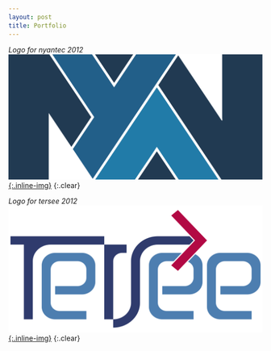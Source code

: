 ```yaml
---
layout: post
title: Portfolio
---
```


*Logo for nyantec 2012*
[![nyantec Logo](nyantec.svg){:.inline-img}](https://nyantec.com/)
{:.clear}

*Logo for tersee 2012*
[![tersee Logo](tersee.svg){:.inline-img}](http://tersee.com/)
{:.clear}
